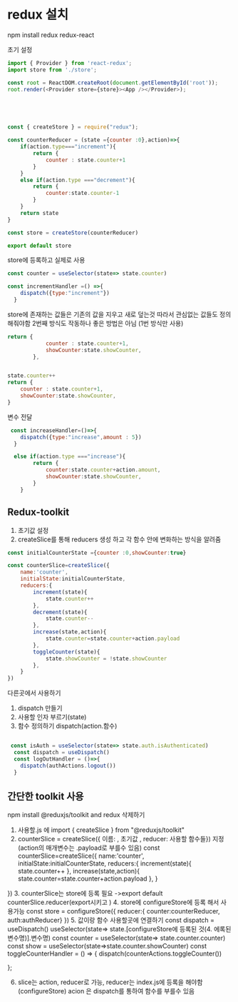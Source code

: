 # redux 설치
npm install redux redux-react

초기 설정
```javascript
import { Provider } from 'react-redux';
import store from './store';

const root = ReactDOM.createRoot(document.getElementById('root'));
root.render(<Provider store={store}><App /></Provider>);





const { createStore } = require("redux");

const counterReducer = (state ={counter :0},action)=>{
    if(action.type==="increment"){
        return {
            counter : state.counter+1
        }
    }
    else if(action.type ==="decrement"){
        return {
            counter:state.counter-1
        }
    }
    return state
}

const store = createStore(counterReducer)

export default store

```

store에 등록하고 실제로 사용

```javascript
const counter = useSelector(state=> state.counter)

const incrementHandler =() =>{
    dispatch({type:"increment"})
  }
```

store에 존재하는 값들은 기존의 값을 지우고 새로 덮는것
따라서 관심없는 값들도 정의 해줘야함 2번째 방식도 작동하나 좋은 방법은 아님 (1번 방식만 사용)
```javascript
return {
            counter : state.counter+1,
            showCounter:state.showCounter,
        },


state.counter++
return {
    counter : state.counter+1,
    showCounter:state.showCounter,
}

```

변수 전달
```javascript
 const increaseHandler=()=>{
    dispatch({type:"increase",amount : 5})
  }

  else if(action.type ==="increase"){
        return {
            counter:state.counter+action.amount,
            showCounter:state.showCounter,
        }
    }
```


## Redux-toolkit  
1. 초기값 설정
2. createSlice를 통해 reducers 생성 하고 각 함수 안에  변화하는 방식을 알려줌
```javascript
const initialCounterState ={counter :0,showCounter:true}

const counterSlice=createSlice({
    name:'counter',
    initialState:initialCounterState,
    reducers:{
        increment(state){
            state.counter++
        },
        decrement(state){
            state.counter--
        },
        increase(state,action){
            state.counter=state.counter+action.payload
        },
        toggleCounter(state){
            state.showCounter = !state.showCounter
        },
    }
})

```
다른곳에서 사용하기
1. dispatch 만들기 
2. 사용할 인자 부르기(state)
3. 함수 정의하기 dispatch(action.함수)


```javascript

 const isAuth = useSelector(state=> state.auth.isAuthenticated)
  const dispatch = useDispatch()
  const logOutHandler = ()=>{
    dispatch(authActions.logout())
  }

```


## 간단한 toolkit 사용
npm install @reduxjs/toolkit and redux 삭제하기
1. 사용할.js 에  import { createSlice } from "@reduxjs/toolkit"
2. counterSlice = createSlice({ 이름: , 초기값 , reducer: 사용할 함수들})  지정 (action의 매개변수는 .payload로 부를수 있음)
const counterSlice=createSlice({
    name:'counter',
    initialState:initialCounterState,
    reducers:{
        increment(state){
            state.counter++
        },
        increase(state,action){
            state.counter=state.counter+action.payload
        },
    }
    
})
3. counterSlice는 store에 등록 필요 ->export default counterSlice.reducer(export시키고 )
4. store에 configureStore에 등록 해서 사용가능
const store = configureStore({
    reducer:{ counter:counterReducer, auth:authReducer}
})
5. 값이랑 함수 사용할곳에 연결하기
  const dispatch = useDispatch()
  useSelector(state=> state.[configureStore에 등록된 것(4. 에록된 변수명)].변수명)
  const counter = useSelector(state=> state.counter.counter)
  const show = useSelector(state=>state.counter.showCounter)
  const toggleCounterHandler = () => {
    dispatch(counterActions.toggleCounter())

  };  

6. slice는 action, reducer로 가능, reducer는 index.js에 등록을 해야함 (configureStore) 
acion 은 dispatch를 통하여 함수를 부를수 있음